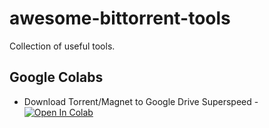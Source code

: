 # awesome-bittorrent-tools
Collection of useful tools.

## Google Colabs

* Download Torrent/Magnet to Google Drive Superspeed - [![Open In Colab](https://colab.research.google.com/assets/colab-badge.svg)](https://colab.research.google.com/github/BTTBoost/awesome-bittorrent-tools/blob/main/%5BBTTBoost_com_Educational_Use_Only%5D_Torrent_to_GDrive.ipynb)
